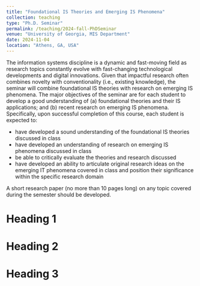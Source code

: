 ```yaml
---
title: "Foundational IS Theories and Emerging IS Phenomena"
collection: teaching
type: "Ph.D. Seminar"
permalink: /teaching/2024-fall-PhDSeminar
venue: "University of Georgia, MIS Department"
date: 2024-11-04
location: "Athens, GA, USA"
---
```


The information systems discipline is a dynamic and fast-moving field as research topics constantly evolve with fast-changing technological developments and digital innovations. Given that impactful research often combines novelty with conventionality (i.e., existing knowledge), the seminar will combine foundational IS theories with research on emerging IS phenomena.
The major objectives of the seminar are for each student to develop a good understanding of (a) foundational theories and their IS applications; and (b) recent research on emerging IS phenomena. Specifically, upon successful completion of this course, each student is expected to:

* have developed a sound understanding of the foundational IS theories discussed in class
* have developed an understanding of research on emerging IS phenomena discussed in class
* be able to critically evaluate the theories and research discussed
* have developed an ability to articulate original research ideas on the emerging IT phenomena covered in class and position their significance within the specific research domain

A short research paper (no more than 10 pages long) on any topic covered during the semester should be developed.

Heading 1
======

Heading 2
======

Heading 3
======
